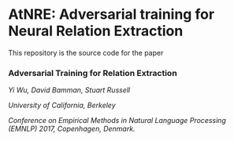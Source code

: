 # AtNRE: Adversarial training for Neural Relation Extraction

This repository is the source code for the paper

### Adversarial Training for Relation Extraction

*Yi Wu, David Bamman, Stuart Russell*

*University of California, Berkeley*

*Conference on Empirical Methods in Natural Language Processing (EMNLP) 2017, Copenhagen, Denmark.*
